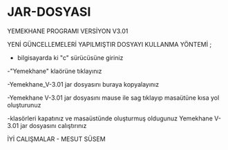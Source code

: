 # JAR-DOSYASI
YEMEKHANE PROGRAMI VERSİYON V3.01

YENİ GÜNCELLEMELERİ YAPILMIŞTIR DOSYAYI KULLANMA YÖNTEMİ ;

- bilgisayarda ki "c" sürücüsüne giriniz


-"Yemekhane" klaörüne tıklayınız




-Yemekhane_V-3.01 jar dosyasını buraya kopyalayınız 



-Yemekhane V-3.01 jar dosyasını mause ile sag tıklayıp masaütüne kısa yol oluşturunuz




-klasörleri kapatınız ve masaüstünde oluşturmuş oldugunuz Yemekhane V-3.01 jar dosyasını calıştırınız 


İYİ CALIŞMALAR - MESUT SÜSEM

